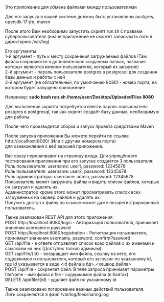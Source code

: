 Это приложение для обмена файлами между пользователями

Для его запуска в вашей системе должны быть установлены postgres, openjdk-17-jre, maven

После этого Вам необходимо запустить скрипт run.sh с правами суперпользователя (иначе приложение не сможет записывать логи в директорию /var/log)

Его аргументы:<br/>
1-й аргумент - путь к месту сохранения загружаемых файлов (Там файлы сохраняются в дополнительно созданных папках, 
названия которых являются именем пользователя, который их загрузил)<br/>
2-й аргумент - пароль пользователя postgres в postgresql для создания базы данных и работы с ней<br/>
3-й аргумент (не обязательный, по умолчанию 8080) - номер порта, на котором будет запущено приложение

Например:
<b>sudo bash run.sh /home/user/Desktop/UploadedFiles 8080</b>

Для выполнения скрипта потребуется ввести пароль пользователя postgres в postgresql, так как скрипт создаёт базу данных,
необходимую для работы.

После чего производится сборка и запуск проекта средствами Maven

После запуска приложения Вы можете перейти по ссылке http://localhost:8080/ (Или с другим номером порта)<br/>
для ознакомления с веб версией приложения.

Вас сразу перенаправит на страницу входа. Для упрощённого тестирования приложения при его запуске создаётся 3 пользователя:<br/>
Роль пользователя: username: user1, password: 12345678<br/>
Роль пользователя: username: user2, password: 12345678<br/>
Роль администратора: username: admin, password: 12345678<br/>
Пользователь может загружать файлы и видеть список файлов, которые он загрузил и удалять их.<br/>
Администратор кроме этого может просматривать список всех загруженных на сервер файлов и удалять их.<br/>
Получить доступ к файлу по ссылке может даже незарегистрированный пользователь.

Также реализован REST API для этого приложения:<br/>
POST http://localhost:8080/login - Авторизация пользователя, принимает значения username и password<br/>
POST http://localhost:8080/registration - Регистрация пользователя, принимает значения username, password, confirmPassword<br/>
GET /api/file - в ответе отправляет список всех файлов с их именами и ссылками на них (Доступно только админам)<br/>
GET /api/file/{id} - возвращает имя файла, ссылку на него, его содержимое и пользователя, который его загрузил по указанному id, где id указывается в виде <id файла в бд>_<хешкод файла><br/>
POST /api/file - сохраняет файл. В теле запроса принимает параметры fileName - имя файла и file - содержимое файла (в байтах)<br/>
DELETE /api/file/{id} - удаляет файл по указанному id<br/>

Также реализовано логирование важных действий пользователя.<br/>
Логи сохраняются в файл /var/log/filessharing.log
